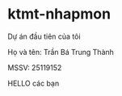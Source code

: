 # ktmt-nhapmon

Dự án đầu tiên của tôi

Họ và tên:  Trần Bá Trung Thành

MSSV: 25119152

HELLO các bạn

